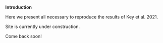 **Introduction**

Here we present all necessary to reproduce the results of Key et al. 2021.
  

Site is currently under construction.

Come back soon!

